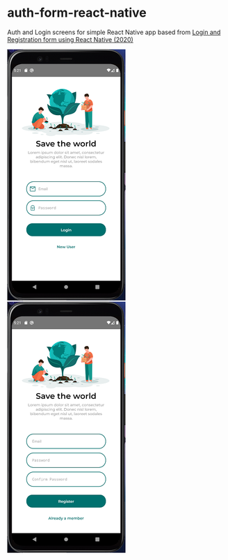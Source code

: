 # auth-form-react-native
Auth and Login screens for simple React Native app based from [Login and Registration form using React Native (2020)](https://www.youtube.com/watch?v=10CL2CJQI9c&t=986s&ab_channel=DeCodewithMinte)

![Login](https://github.com/josephsazon/auth-form-react-native/blob/master/demo/Login.PNG)
![Register](https://github.com/josephsazon/auth-form-react-native/blob/master/demo/Register.PNG)
